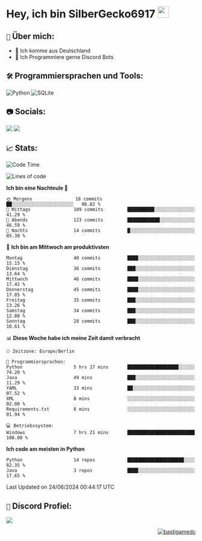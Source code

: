 # Hey, ich bin SilberGecko6917 <img src="https://raw.githubusercontent.com/MartinHeinz/MartinHeinz/master/wave.gif" width="30px">

## `📌` Über mich:
- 📍 Ich komme aus Deutschland
- 📝 Ich Programmiere gerne Discord Bots

## `🛠️` Programmiersprachen und Tools:
![Python](https://img.shields.io/badge/python-3670A0?style=for-the-badge&logo=python&logoColor=ffdd54)
![SQLite](https://img.shields.io/badge/sqlite-%2307405e.svg?style=for-the-badge&logo=sqlite&logoColor=white)


## `📷` Socials:  
[![](https://img.shields.io/youtube/channel/subscribers/UCf83BJ6BdAFoU1zViGFuWlg?style=for-the-badge&logo=youtube&label=YouTube&color=red)](https://youtube.com/@gecko_tv) [![](https://img.shields.io/twitch/status/silbergecko_tv?style=for-the-badge&logo=twitch&logoColor=white&color=purple)](https://twitch.tv/silbergecko_tv)


## `📈` Stats:
<!--START_SECTION:waka-->
![Code Time](http://img.shields.io/badge/Code%20Time-33%20hrs%208%20mins-blue)

![Lines of code](https://img.shields.io/badge/Seit%20Hallo%20Welt%20habe%20ich%20geschrieben-26.5%20thousand%20Codezeilen-blue)

**Ich bin eine Nachteule 🦉** 

```text
🌞 Morgens                18 commits          ██░░░░░░░░░░░░░░░░░░░░░░░   06.82 % 
🌆 Mittags                109 commits         ██████████░░░░░░░░░░░░░░░   41.29 % 
🌃 Abends                 123 commits         ████████████░░░░░░░░░░░░░   46.59 % 
🌙 Nachts                 14 commits          █░░░░░░░░░░░░░░░░░░░░░░░░   05.30 % 
```
📅 **Ich bin am Mittwoch am produktivsten** 

```text
Montag                   40 commits          ████░░░░░░░░░░░░░░░░░░░░░   15.15 % 
Dienstag                 36 commits          ███░░░░░░░░░░░░░░░░░░░░░░   13.64 % 
Mittwoch                 46 commits          ████░░░░░░░░░░░░░░░░░░░░░   17.42 % 
Donnerstag               45 commits          ████░░░░░░░░░░░░░░░░░░░░░   17.05 % 
Freitag                  35 commits          ███░░░░░░░░░░░░░░░░░░░░░░   13.26 % 
Samstag                  34 commits          ███░░░░░░░░░░░░░░░░░░░░░░   12.88 % 
Sonntag                  28 commits          ███░░░░░░░░░░░░░░░░░░░░░░   10.61 % 
```


📊 **Diese Woche habe ich meine Zeit damit verbracht** 

```text
🕑︎ Zeitzone: Europe/Berlin

💬 Programmiersprachen: 
Python                   5 hrs 27 mins       ███████████████████░░░░░░   74.20 % 
Java                     49 mins             ███░░░░░░░░░░░░░░░░░░░░░░   11.29 % 
YAML                     33 mins             ██░░░░░░░░░░░░░░░░░░░░░░░   07.52 % 
XML                      8 mins              ░░░░░░░░░░░░░░░░░░░░░░░░░   02.00 % 
Requirements.txt         8 mins              ░░░░░░░░░░░░░░░░░░░░░░░░░   01.94 % 

💻 Betriebssystem: 
Windows                  7 hrs 21 mins       █████████████████████████   100.00 % 
```

**Ich code am meisten in Python** 

```text
Python                   14 repos            █████████████████████░░░░   82.35 % 
Java                     3 repos             ████░░░░░░░░░░░░░░░░░░░░░   17.65 % 
```




 Last Updated on 24/06/2024 00:44:17 UTC
<!--END_SECTION:waka-->

## `🔎` Discord Profiel:
<a href="https://discord.com/users/753974250968186901"><img src="https://lanyard.cnrad.dev/api/753974250968186901"><p/>

<p align="right">
  <img align="center" src="https://komarev.com/ghpvc/?username=SilberGecko6917&label=Profile%20views&color=0e75b6&style=flat" alt="bastigamedc"/>
</p>
